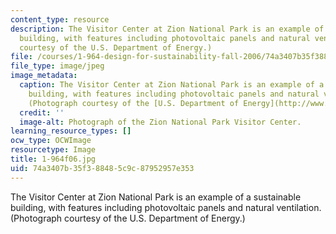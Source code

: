 ```yaml
---
content_type: resource
description: The Visitor Center at Zion National Park is an example of a sustainable
  building, with features including photovoltaic panels and natural ventilation. (Photograph
  courtesy of the U.S. Department of Energy.)
file: /courses/1-964-design-for-sustainability-fall-2006/74a3407b35f388485c9c87952957e353_1-964f06.jpg
file_type: image/jpeg
image_metadata:
  caption: The Visitor Center at Zion National Park is an example of a sustainable
    building, with features including photovoltaic panels and natural ventilation.
    (Photograph courtesy of the [U.S. Department of Energy](http://www.eere.energy.gov/).)
  credit: ''
  image-alt: Photograph of the Zion National Park Visitor Center.
learning_resource_types: []
ocw_type: OCWImage
resourcetype: Image
title: 1-964f06.jpg
uid: 74a3407b-35f3-8848-5c9c-87952957e353
---
```

The Visitor Center at Zion National Park is an example of a sustainable building, with features including photovoltaic panels and natural ventilation. (Photograph courtesy of the U.S. Department of Energy.)


